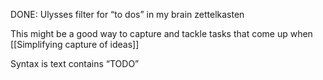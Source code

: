 DONE: Ulysses filter for “to dos” in my brain zettelkasten

This might be a good way to capture and tackle tasks that come up when [[Simplifying capture of ideas]]

Syntax is text contains “TODO”